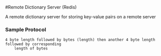#Remote Dictionary Server (Redis)

  A remote dictionary server for storing key-value pairs on a remote server


  ### Sample Protocol
	4 byte length followed by bytes (length) then another 4 byte length followed by corresponding
		length of bytes